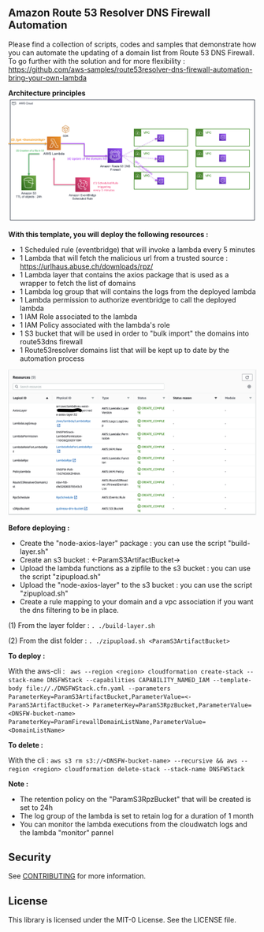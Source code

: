 ## Amazon Route 53 Resolver DNS Firewall Automation
Please find a collection of scripts, codes and samples that demonstrate how you can automate the updating of a domain list from Route 53 DNS Firewall.
To go further with the solution and for more flexibility : https://github.com/aws-samples/route53resolver-dns-firewall-automation-bring-your-own-lambda

**Architecture principles**
![Architecture](img/dns-firewall.png)

**With this template, you will deploy the following resources :**

- 1 Scheduled rule (eventbridge) that will invoke a lambda every 5 minutes
- 1 Lambda that will fetch the malicious url from a trusted source : https://urlhaus.abuse.ch/downloads/rpz/
- 1 Lambda layer that contains the axios package that is used as a wrapper to fetch the list of domains
- 1 Lambda log group that will contains the logs from the deployed lambda
- 1 Lambda permission to authorize eventbridge to call the deployed lambda
- 1 IAM Role associated to the lambda
- 1 IAM Policy associated with the lambda's role
- 1 S3 bucket that will be used in order to "bulk import" the domains into route53dns firewall
- 1 Route53resolver domains list that will be kept up to date by the automation process

![Cloudformation](img/Dnsfw-cf.png)

**Before deploying :**
- Create the "node-axios-layer" package : you can use the script "build-layer.sh"
- Create an s3 bucket : <-ParamS3ArtifactBucket->
- Upload the lambda functions as a zipfile to the s3 bucket : you can use the script "zipupload.sh" 
- Upload the "node-axios-layer" to the s3 bucket : you can use the script "zipupload.sh"
- Create a rule mapping to your domain and a vpc association if you want the dns filtering to be in place.


(1) From the layer folder : ```. ./build-layer.sh```

(2) From the dist folder : ```. ./zipupload.sh <ParamS3ArtifactBucket>```

**To deploy :** 

With the aws-cli : ``` aws --region <region> cloudformation create-stack --stack-name DNSFWStack --capabilities CAPABILITY_NAMED_IAM --template-body file://./DNSFWStack.cfn.yaml --parameters ParameterKey=ParamS3ArtifactBucket,ParameterValue=<-ParamS3ArtifactBucket-> ParameterKey=ParamS3RpzBucket,ParameterValue=<DNSFW-bucket-name> ParameterKey=ParamFirewallDomainListName,ParameterValue=<DomainListName>```

**To delete :**

With the cli : ```aws s3 rm s3://<DNSFW-bucket-name> --recursive && aws --region <region> cloudformation delete-stack --stack-name DNSFWStack```

**Note :**
- The retention policy on the "ParamS3RpzBucket" that will be created is set to 24h
- The log group of the lambda is set to retain log for a duration of 1 month
- You can monitor the lambda executions from the cloudwatch logs and the lambda "monitor" pannel

## Security

See [CONTRIBUTING](CONTRIBUTING.md#security-issue-notifications) for more information.

## License

This library is licensed under the MIT-0 License. See the LICENSE file.

